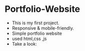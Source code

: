# Portfolio-Website 

- This is my first project. 
- Responsive & mobile-friendly. 
- Simple portfolio website
- used html,css ,js
- Take a look:  
